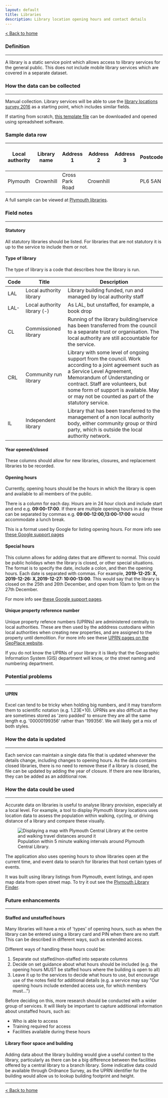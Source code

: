 ```yaml
---
layout: default
title: Libraries
description: Library location opening hours and contact details
---
```


[&lt; Back to home](./)

### Definition

---

A library is a static service point which allows access to library services for the general public. This does not include mobile library services which are covered in a separate dataset.

### How the data can be collected

---

Manual collection. Library services will be able to use the [library locations survey 2016](https://www.gov.uk/government/publications/public-libraries-in-england-basic-dataset) as a starting point, which includes similar fields.

If starting from scratch, [this template file](https://github.com/LibrariesHacked/schema-librarydata/blob/master/templates/libraries.csv) can be downloaded and opened using spreadsheet software.

### Sample data row

| Local authority | Library name | Address 1 | Address 2 | Address 3 | Postcode | Unique Property Reference Number | Statutory | Type of Library | Year opened | Year closed | Monday hours | Tuesday hours | Wednesday hours | Thursday hours | Friday hours | Saturday hours | Sunday hours | Special hours | Colocated | Colocated with | Notes | URL | Email address |
| ------------ | ------------ | ------------ | ------------ | ------------ | ------------ | ------------ | ------------ | ------------ | ------------ | ------------ | ------------ | ------------ | ------------ | ------------ | ------------ | ------------ | ------------ | ------------ | ------------ | ------------ | ------------ | ------------ | ------------ |
| Plymouth  | Crownhill | Cross Park Road | Crownhill | | PL6 5AN | 100041062012 | Yes | LAL | 1991 | | 08:30-18:00| 08:30-18:00 | 08:30-18:00 | 08.30-20:00 | 08:30-18:00 | 09:00-17:00 | | | No | | | https://www.plymouth.gov.uk/libraries/findlibraryandopeninghours/crownhilllibrary | library@plymouth.gov.uk

A full sample can be viewed at [Plymouth libraries](https://github.com/LibrariesHacked/schema-librarydata/blob/master/data/libraries_plymouth.csv).

### Field notes

---

#### Statutory

All statutory libraries should be listed. For libraries that are not statutory it is up to the service to include them or not.

#### Type of library

The type of library is a code that describes how the library is run.

| Code | Title | Description |
| ---- | ----- | ----------- |
| LAL | Local authority library | Library building funded, run and managed by local authority staff |
| LAL- | Local authority library (-) | As LAL, but unstaffed, for example, a book drop |
| CL | Commissioned library | Running of the library building/service has been transferred from the council to a separate trust or organisation. The local authority are still accountable for the service.|
| CRL | Community run library | Library with some level of ongoing support from the council. Work according to a joint agreement such as a Service Level Agreement, Memorandum of Understanding or contract. Staff are volunteers, but some form of support is available. May or may not be counted as part of the statutory service. |
| IL | Independent library | Library that has been transferred to the management of a non local authority body, either community group or third party, which is outside the local authority network. |

#### Year opened/closed

These columns should allow for new libraries, closures, and replacement libraries to be recorded.

#### Opening hours

Currently, opening hours should be the hours in which the library is open and available to all members of the public.

There is a column for each day. Hours are in 24 hour clock and include start and end e.g. **09:00-17:00**. If there are multiple opening hours in a day these can be separated by commas e.g. **09:00-12:00,13:00-17:00** would accommodate a lunch break.

This is a format used by Google for listing opening hours. For more info see [these Google support pages](https://support.google.com/business/answer/3370250?#hours)

#### Special hours

This column allows for adding dates that are different to normal. This could be public holidays when the library is closed, or other special situations. The format is to specify the date, include a colon, and then the opening hours. Each date is separated with commas. For example, **2019-12-25: X, 2019-12-26: X,2019-12-27: 10:00-13:00**. This would say that the library is closed on the 25th and 26th December, and open from 10am to 1pm on the 27th December.

For more info see [these Google support pages](https://support.google.com/business/answer/6303076).

#### Unique property reference number

Unique property refence numbers (UPRNs) are administered centrally to local authorities. These are then used by the adddress custodians within local authorities when creating new properties, and are assigned to the property until demolition. For more info see these [UPRN pages on the GeoPlace website](https://www.geoplace.co.uk/addresses/uprn).

If you do not know the UPRNs of your library it is likely that the Geographic Information System (GIS) department will know, or the street naming and numbering department.

### Potential problems

---

#### UPRN

Excel can tend to be tricky when holding big numbers, and it may transform them to scientific notation (e.g. 1.23E+10). UPRNs are also difficult as they are sometimes stored as 'zero padded' to ensure they are all the same length e.g. '00000199356' rather than '199356'. We will likely get a mix of both styles.

### How the data is updated

---

Each service can maintain a single data file that is updated whenever the details change, including changes to opening hours. As the data contains closed libraries, there is no need to remove these if a library is closed, the file can be updated by adding the year of closure. If there are new libraries, they can be added as an additional row.

### How the data could be used

---

Accurate data on libraries is useful to analyse library provision, especially at a local level. For example, a tool to display Plymouth library locations uses location data to assess the population within walking, cycling, or driving distance of a library and compare these visually.

<figure>
    <img src="{{site.url}}/images/libraries_plymouth.png" alt="Displaying a map with Plymouth Central Library at the centre and walking travel distances around it"/>
    <figcaption>Population within 5 minute walking intervals around Plymouth Central Library.</figcaption>
</figure>

The application also uses opening hours to show libraries open at the current time, and event data to search for libraries that host certain types of events.

It was built using library listings from Plymouth, event listings, and open map data from open street map. To try it out see the [Plymouth Library Finder](https://plymouth.librarydata.uk).

### Future enhancements

---

#### Staffed and unstaffed hours

Many libraries will have a mix of 'types' of opening hours, such as when the library can be entered using a library card and PIN when there are no staff. This can be described in different ways, such as extended access.

Different ways of handling these hours could be:

1. Separate out staffed/non-staffed into separate columns
2. Decide on set guidance about what hours should be included (e.g. the opening hours MUST be staffed hours where the building is open to all)
3. Leave it up to the services to decide what hours to use, but encourage use of the notes field for additional details (e.g. a service may say "Our opening hours include extended access use, for which members must...")

Before deciding on this, more research should be conducted with a wider group of services. It will likely be important to capture additional information about unstaffed hours, such as:

- Who is able to access
- Training required for access
- Facilities available during these hours

#### Library floor space and building

Adding data about the library building would give a useful context to the library, particularly as there can be a big difference between the facilities offered by a central library to a branch library. Some indicative data could be available through Ordnance Survey, as the UPRN identifier for the building would allow us to lookup building footprint and height.

---

[&lt; Back to home](./)
